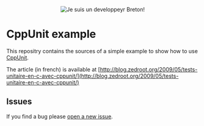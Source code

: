<p align="center">
  <img src="https://raw.github.com/zedtux/gpair/master/media/developpeur_breton_logo.png" alt="Je suis un developpeyr Breton!"/>
</p>

# CppUnit example

This repositry contains the sources of a simple example to show how to use [CppUnit](http://sourceforge.net/apps/mediawiki/cppunit/).

The article (in french) is available at [http://blog.zedroot.org/2009/05/tests-unitaire-en-c-avec-cppunit/](http://blog.zedroot.org/2009/05/tests-unitaire-en-c-avec-cppunit/)

## Issues

If you find a bug please [open a new issue](/zedtux/cppunit/issues/new).
